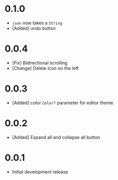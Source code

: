 # 0.1.0
- `json` now takes a `String`
- [Added] undo button

# 0.0.4
- [Fix] Bidirectional scrolling
- [Change] Delete Icon on the left

# 0.0.3
- [Added] color `Color?` parameter for editor theme

# 0.0.2
- [Added] Expand all and collapse all button

# 0.0.1
- Initial development release